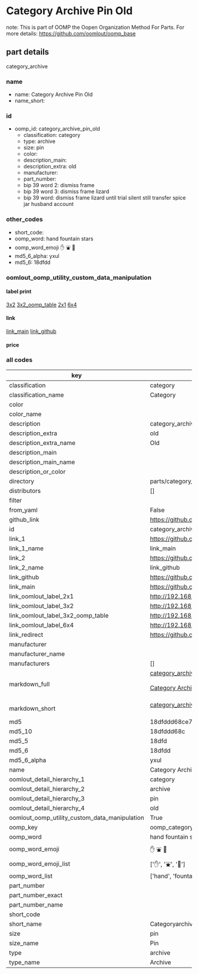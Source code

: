 # Category Archive Pin Old  

note: This is part of OOMP the Oopen Organization Method For Parts. For more details: https://github.com/oomlout/oomp_base

##  part details
  



category_archive



### name
* name: Category Archive Pin Old
* name_short: 
### id
* oomp_id: category_archive_pin_old
  * classification: category
  * type: archive
  * size: pin
  * color: 
  * description_main: 
  * description_extra: old
  * manufacturer: 
  * part_number: 
  * bip 39 word 2: dismiss frame
  * bip 39 word 3: dismiss frame lizard
  * bip 39 word: dismiss frame lizard until trial silent still transfer spice jar husband account

### other_codes
* short_code: 
* oomp_word: hand fountain stars
* oomp_word_emoji :hand: :fountain: :stars:
* md5_6_alpha: yxul
* md5_6: 18dfdd






### oomlout_oomp_utility_custom_data_manipulation
#### label print
[3x2](http://192.168.1.245:1112/?label=oomp%20yxul)
[3x2_oomp_table](http://192.168.1.108:1112/?label=oomp%20yxul)
[2x1](http://192.168.1.242:1112/?label=oomp%20yxul)
[6x4](http://192.168.1.55:1112/?label=oomp%20yxul)    

#### link

[link_main](https://github.com/oomlout/oomlout_oomp_version_1_messy/tree/main/parts/category_archive_pin_old) [link_github](https://github.com/oomlout/oomlout_oomp_version_1_messy/tree/main/parts/category_archive_pin_old)                             

#### price







### all codes 
| key | value |  
| --- | --- |  
| classification | category |  
| classification_name | Category |  
| color |  |  
| color_name |  |  
| description | category_archive |  
| description_extra | old |  
| description_extra_name | Old |  
| description_main |  |  
| description_main_name |  |  
| description_or_color |   |  
| directory | parts/category_archive_pin_old |  
| distributors | [] |  
| filter |  |  
| from_yaml | False |  
| github_link | https://github.com/oomlout/oomlout_oomp_part_src/tree/main/parts/category_archive_pin_old |  
| id | category_archive_pin_old |  
| link_1 | https://github.com/oomlout/oomlout_oomp_version_1_messy/tree/main/parts/category_archive_pin_old |  
| link_1_name | link_main |  
| link_2 | https://github.com/oomlout/oomlout_oomp_version_1_messy/tree/main/parts/category_archive_pin_old |  
| link_2_name | link_github |  
| link_github | https://github.com/oomlout/oomlout_oomp_version_1_messy/tree/main/parts/category_archive_pin_old |  
| link_main | https://github.com/oomlout/oomlout_oomp_version_1_messy/tree/main/parts/category_archive_pin_old |  
| link_oomlout_label_2x1 | http://192.168.1.242:1112/?label=oomp%20yxul |  
| link_oomlout_label_3x2 | http://192.168.1.245:1112/?label=oomp%20yxul |  
| link_oomlout_label_3x2_oomp_table | http://192.168.1.108:1112/?label=oomp%20yxul |  
| link_oomlout_label_6x4 | http://192.168.1.55:1112/?label=oomp%20yxul |  
| link_redirect | https://github.com/oomlout/oomlout_oomp_version_1_messy/tree/main/parts/category_archive_pin_old |  
| manufacturer |  |  
| manufacturer_name |  |  
| manufacturers | [] |  
| markdown_full | [category_archive_pin_old](none)<br>[](none)<br>[Category Archive Pin Old](none)<br><br> |  
| markdown_short | [category_archive_pin_old](none)<br><br> |  
| md5 | 18dfddd68ce73abb21f41ee3059721fa |  
| md5_10 | 18dfddd68c |  
| md5_5 | 18dfd |  
| md5_6 | 18dfdd |  
| md5_6_alpha | yxul |  
| name | Category Archive Pin Old |  
| oomlout_detail_hierarchy_1 | category |  
| oomlout_detail_hierarchy_2 | archive |  
| oomlout_detail_hierarchy_3 | pin |  
| oomlout_detail_hierarchy_4 | old |  
| oomlout_oomp_utility_custom_data_manipulation | True |  
| oomp_key | oomp_category_archive_pin_old |  
| oomp_word | hand fountain stars |  
| oomp_word_emoji | :hand: :fountain: :stars: |  
| oomp_word_emoji_list | [':hand:', ':fountain:', ':stars:'] |  
| oomp_word_list | ['hand', 'fountain', 'stars'] |  
| part_number |  |  
| part_number_exact |  |  
| part_number_name |  |  
| short_code |  |  
| short_name | Categoryarchive |  
| size | pin |  
| size_name | Pin |  
| type | archive |  
| type_name | Archive |  
